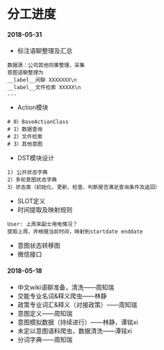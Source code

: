 # 分工进度

#### 2018-05-31

+ 标注语聊整理及汇总
```text
数据源：公司其他同事整理、采集
意图语聊整理为
__label__闲聊 XXXXXXX\n
__label__文件检索 XXXXX\n
...
```
+ Action模块
```text
# 0）BaseActionClass
# 1）数据查询
# 2）文件检索
# 3）其他意图
```
+ DST模块设计
```text
1) 公共状态字典
2）多轮意图状态字典
3）状态类（初始化、更新、检查、判断是否满足查询条件及返回）
```
+ SLOT定义
+ 时间提取及映射规则
```text
User: 上周来副士用电情况？
提取上周，并根据当前时间，映射到startdate enddate
```
+ 意图状态转移图
+ 微信接口


#### 2018-05-18

+ 中文wiki语聊准备，清洗——周知瑞
+ 交能专业名词&释义爬虫——林静
+ 政策专业词汇&释义（对接政策）——周知瑞
+ 意图定义——周知瑞
+ 意图模拟数据（持续进行）——林静，谭铭xi
+ 未定以意图语料爬虫，数据清洗——潭铭xi
+ 分词字典——周知瑞

